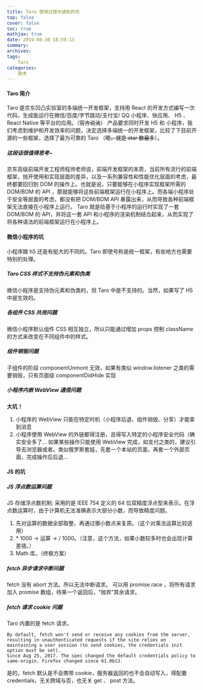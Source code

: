 ```yaml
---
title: Taro 使用过程中遇到的坑
top: false
cover: false
toc: true
mathjax: true
date: 2019-08-30 18:59:13
summary:
archives:
tags:
    Taro
categories:
    技术
---
```

#### Taro 简介

Taro 是京东凹凸实验室的多端统一开发框架，支持用 React 的开发方式编写一次代码，生成能运行在微信/百度/字节跳动/支付宝/ QQ 小程序、快应用、 H5 、 React Native 等平台的应用。（~~官方说法~~）
产品要求同时开发 H5 和 小程序，我们考虑到维护和开发效率的问题，决定选择多端统一的开发框架，比较了下目前开源的一些框架，选择了最为可靠的 Taro （~~嗯，就是 star 数最多~~）。

##### 这段话很值得思考~ 
<!-- more --> 
京东高级前端开发工程师程帅老师说，前端开发框架的本质，当前所有流行的前端框架，抛开使用和实现层面的差异，以及一系列兼容性和性能优化层面的考虑，最终都要回归到 DOM 的操作上。也就是说，只要能够在小程序实现框架所需的 DOM/BOM 的 API ，那就能够将这些前端框架运行在小程序上。而各端小程序处于安全等层面的考虑，都没有把 DOM/BOM API 暴露出来，从而导致各种前端框架无法直接在小程序上运行。
Taro 就是给基于小程序的运行时实现了一套 DOM/BOM 的 API，并将这一套 API 和小程序的渲染机制结合起来，从而实现了将各种语法的前端框架运行在小程序上。

#### 微信小程序的坑

小程序跟 h5 还是有挺大的不同的。Taro 即使号称是统一框架，有些地方也需要特别的处理。

##### Taro CSS 样式不支持伪元素和伪类

微信小程序是支持伪元素和伪类的，但 Taro 中是不支持的。当然，如果写了 H5 中是生效的。

##### 各组件 CSS 共用问题

微信小程序默认组件 CSS 相互独立，所以只能通过增加 props 控制 className 的方式来改变在不同组件中的样式。

##### 组件销毁问题

子组件的阶段 componentUnmont 无效，如果有类似 window.listener 之类的需要销毁，只有页面级 componentDidHide 实现

##### 小程序内嵌 WebView 通信问题

**大坑！**
1. 小程序的 WebView 只能在特定时机（小程序后退、组件销毁、分享）才能拿到消息
2. 小程序使用 WebView 的外链都得注册，且得写入特定的小程序安全代码（确实安全多了...
如果某些操作只能使用 WebView 完成，如支付之类的，建议引导去浏览器或者。类似俄罗斯套娃，先套一个本站的页面，再套一个外部页面，完成操作后后退...

#### JS 的坑

##### JS 浮点数运算问题

JS 存储浮点数机制: 采用的是 IEEE 754 定义的 64 位双精度浮点型来表示。在浮点数运算时，由于计算机无法准确表示大部分小数，而导致精度问题。
1. 先对运算的数据全部取整，再通过挪小数点来复原。（这个对乘法运算比较适用）
2. \* 1000  -> 运算 -> / 1000。（注意，这个方法，如果小数较多时也会出现计算差错。）
3.  Math 库。（终极方案）

##### fetch 异步请求中断问题

fetch 没有 abort 方法。所以无法中断请求。
可以用 promise.race ，将所有请求加入 promise 数组，待某一个返回后，“抛弃”其余请求。

##### fetch 请求 cookie 问题

Taro 内置的是 fetch 请求。
```
By default, fetch won't send or receive any cookies from the server, resulting in unauthenticated requests if the site relies on maintaining a user session (to send cookies, the credentials init option must be set).
Since Aug 25, 2017. The spec changed the default credentials policy to same-origin. Firefox changed since 61.0b13.
```
是的，fetch 默认是不会携带 cookie，服务器返回的也不会自动写入，得配置 credentials，无关跨域与否，也无关 get 、 post 方法。